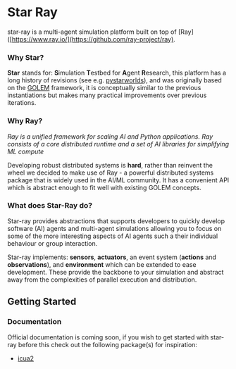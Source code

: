 # Star Ray

star-ray is a multi-agent simulation platform built on top of [Ray]([https://www.ray.io/](https://github.com/ray-project/ray).

### Why Star? 

**Star** stands for: **S**imulation **T**estbed for **A**gent **R**esearch, this platform has a long history of revisions (see e.g. [pystarworlds](https://github.com/dicelab-rhul/pystarworlds)), and was originally based on the [GOLEM](https://www.cs.rhul.ac.uk/home/kostas/pubs/debs09.pdf) framework, it is conceptually similar to the previous instantiations but makes many practical improvements over previous iterations.

### Why Ray?

_Ray is a unified framework for scaling AI and Python applications. Ray consists of a core distributed runtime and a set of AI libraries for simplifying ML compute_

Developing robust distributed systems is **hard**, rather than reinvent the wheel we decided to make use of Ray - a powerful distributed systems package that is widely used in the AI/ML community. It has a convenient API which is abstract enough to fit well with existing GOLEM concepts. 

### What does Star-Ray do? 

Star-ray provides abstractions that supports developers to quickly develop software (AI) agents and multi-agent simulations allowing you to focus on some of the more interesting aspects of AI agents such a their individual behaviour or group interaction.

Star-ray implements: **sensors**, **actuators**, an event system (**actions** and **observations**), and **environment** which can be extended to ease development. These provide the backbone to your simulation and abstract away from the complexities of parallel execution and distribution.

## Getting Started

### Documentation

Official documentation is coming soon, if you wish to get started with star-ray before this check out the following package(s) for inspiration:
- [icua2](https://github.com/dicelab-rhul/icua2)
